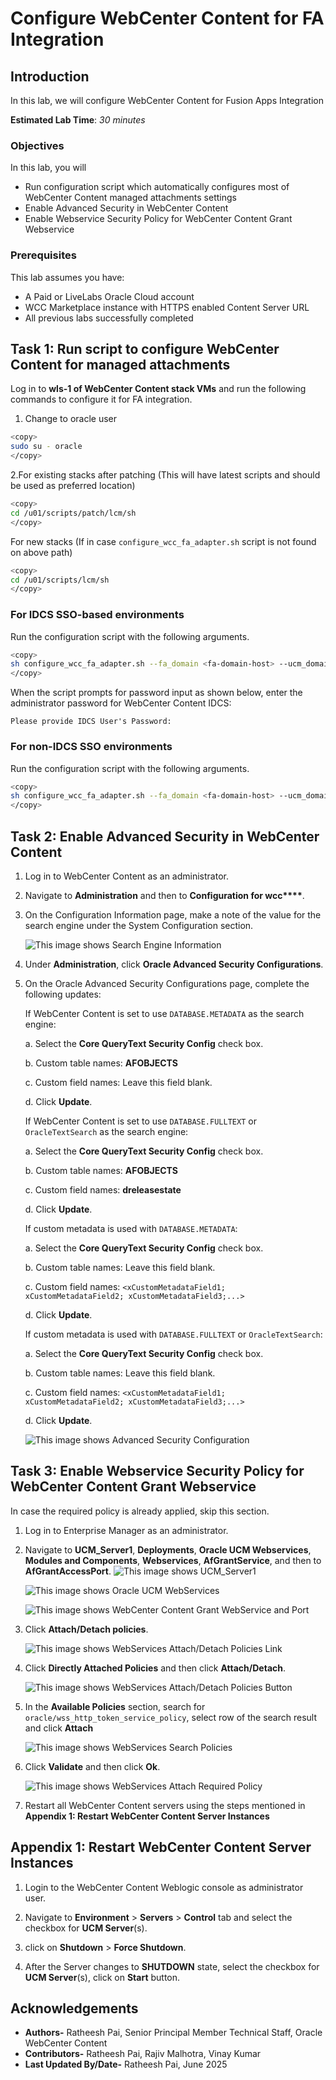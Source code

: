 # Configure WebCenter Content for FA Integration

## Introduction

In this lab, we will configure WebCenter Content for Fusion Apps Integration

**Estimated Lab Time**: *30 minutes*

### Objectives

In this lab, you will

- Run configuration script which automatically configures most of WebCenter Content managed attachments settings
- Enable Advanced Security in WebCenter Content
- Enable Webservice Security Policy for WebCenter Content Grant Webservice

### Prerequisites

This lab assumes you have:

- A Paid or LiveLabs Oracle Cloud account
- WCC Marketplace instance with HTTPS enabled Content Server URL
- All previous labs successfully completed

## Task 1: Run script to configure WebCenter Content for managed attachments

Log in to **wls-1 of WebCenter Content stack VMs** and run the following commands to configure it for FA integration.

1. Change to oracle user

 ```bash
<copy>
sudo su - oracle
</copy>
 ```

2.For existing stacks after patching (This will have latest scripts and should be used as preferred location)

```bash
<copy>
cd /u01/scripts/patch/lcm/sh
</copy>
```

For new stacks (If in case `configure_wcc_fa_adapter.sh` script is not found on above path)

 ```bash
<copy>
cd /u01/scripts/lcm/sh
</copy>
 ```

### For IDCS SSO-based environments

Run the configuration script with the following arguments.

```bash
<copy>
sh configure_wcc_fa_adapter.sh --fa_domain <fa-domain-host> --ucm_domain <ucm domain host> --idcs_user <WCC Idcs Administrator user>
</copy>
```

When the script prompts for password input as shown below, enter the administrator password for WebCenter Content IDCS:

```text
Please provide IDCS User's Password:
```

### For non-IDCS SSO environments

Run the configuration script with the following arguments.

```bash
<copy>
sh configure_wcc_fa_adapter.sh --fa_domain <fa-domain-host> --ucm_domain <ucm domain host>
</copy>
```

## Task 2: Enable Advanced Security in WebCenter Content

1. Log in to WebCenter Content as an administrator.

2. Navigate to **Administration** and then to **Configuration for wcc\*\*\*\***.

3. On the Configuration Information page, make a note of the value for the search engine under the System Configuration section.

    ![This image shows Search Engine Information](images/search-engine.png "Search Engine Information")

4. Under **Administration**, click **Oracle Advanced Security Configurations**.

5. On the Oracle Advanced Security Configurations page, complete the following updates:

    If WebCenter Content is set to use `DATABASE.METADATA` as the search engine:

    a.  Select the **Core QueryText Security Config** check box.

    b.  Custom table names: **AFOBJECTS**

    c.  Custom field names: Leave this field blank.

    d.  Click **Update**.

    If WebCenter Content is set to use `DATABASE.FULLTEXT` or `OracleTextSearch` as the search engine:

    a.  Select the **Core QueryText Security Config** check box.

    b.  Custom table names: **AFOBJECTS**

    c.  Custom field names: **dreleasestate**

    d.  Click **Update**.

    If custom metadata is used with `DATABASE.METADATA`:

    a.  Select the **Core QueryText Security Config** check box.

    b.  Custom table names: Leave this field blank.

    c.  Custom field names: `<xCustomMetadataField1; xCustomMetadataField2; xCustomMetadataField3;...>`

    d.  Click **Update**.

    If custom metadata is used with `DATABASE.FULLTEXT` or `OracleTextSearch`:

    a.  Select the **Core QueryText Security Config** check box.

    b.  Custom table names: Leave this field blank.

    c.  Custom field names: `<xCustomMetadataField1; xCustomMetadataField2; xCustomMetadataField3;...>`

    d.  Click **Update**.

    ![This image shows Advanced Security Configuration](images/advanced-security.png "Advanced Security Configuration")

## Task 3: Enable Webservice Security Policy for WebCenter Content Grant Webservice

In case the required policy is already applied, skip this section.

1. Log in to Enterprise Manager as an administrator.

2. Navigate to **UCM_Server1**, **Deployments**, **Oracle UCM Webservices**, **Modules and Components**, **Webservices**, **AfGrantService**, and then to **AfGrantAccessPort**.
    ![This image shows UCM_Server1](images/ucm-server.png "UCM_Server1")

    ![This image shows Oracle UCM WebServices](images/ucm-webservices.png "Oracle UCM WebServices")

    ![This image shows WebCenter Content Grant WebService and Port](images/ucm-grant-ws.png "WebCenter Content Grant WebService and Port")

3. Click **Attach/Detach policies**.

   ![This image shows WebServices Attach/Detach Policies Link](images/attach-detach-1.png "WebServices Attach/Detach Policies Link")

4. Click **Directly Attached Policies** and then click **Attach/Detach**.

   ![This image shows WebServices Attach/Detach Policies Button](images/attach-detach-2.png "WebServices Attach/Detach Policies Button")

5. In the **Available Policies** section, search for `oracle/wss_http_token_service_policy`, select row of the search result and click **Attach**

   ![This image shows WebServices Search Policies](images/search-policy-1.png "WebServices Search Policies")

6. Click **Validate** and then click **Ok**.

   ![This image shows WebServices Attach Required Policy](images/attach-policy.png "WebServices Attach Required Policy")

7. Restart all WebCenter Content servers using the steps mentioned in **Appendix 1: Restart WebCenter Content Server Instances**

## Appendix 1: Restart WebCenter Content Server Instances

1. Login to the WebCenter Content Weblogic console as administrator user.

2. Navigate to **Environment** > **Servers** > **Control** tab and select the checkbox for **UCM Server**(s).

3. click on **Shutdown** > **Force Shutdown**.

4. After the Server changes to **SHUTDOWN** state, select the checkbox for **UCM Server**(s), click on **Start** button.

## Acknowledgements

- **Authors-** Ratheesh Pai, Senior Principal Member Technical Staff, Oracle WebCenter Content
- **Contributors-** Ratheesh Pai, Rajiv Malhotra, Vinay Kumar
- **Last Updated By/Date-** Ratheesh Pai, June 2025
